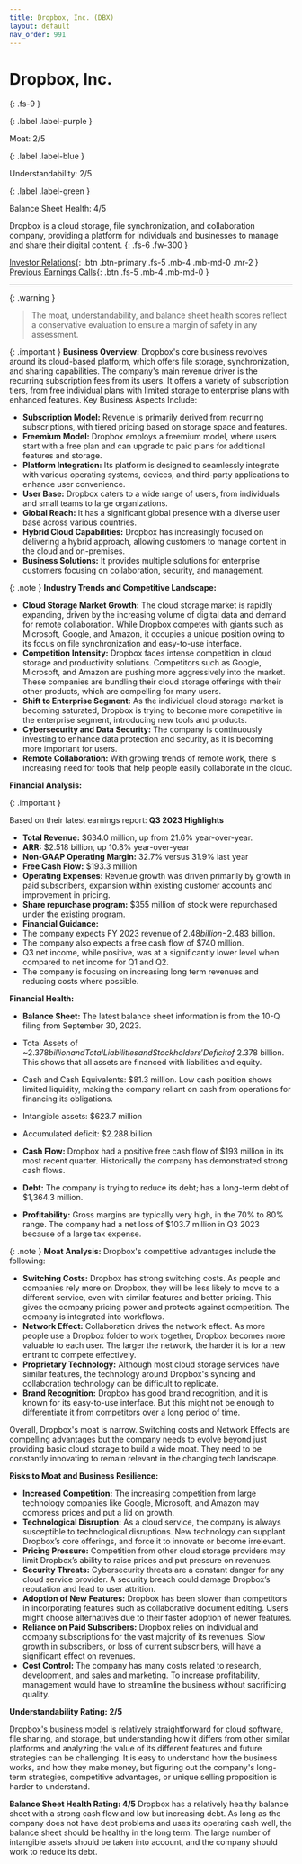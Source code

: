 ```yaml
---
title: Dropbox, Inc. (DBX)
layout: default
nav_order: 991
---
```


# Dropbox, Inc.
{: .fs-9 }

{: .label .label-purple }

Moat: 2/5

{: .label .label-blue }

Understandability: 2/5

{: .label .label-green }

Balance Sheet Health: 4/5

Dropbox is a cloud storage, file synchronization, and collaboration company, providing a platform for individuals and businesses to manage and share their digital content.
{: .fs-6 .fw-300 }

[Investor Relations](https://www.google.com/search?q=DBX+investor+relations){: .btn .btn-primary .fs-5 .mb-4 .mb-md-0 .mr-2 }
[Previous Earnings Calls](https://discountingcashflows.com/company/DBX/transcripts/){: .btn .fs-5 .mb-4 .mb-md-0 }

---

{: .warning }
>The moat, understandability, and balance sheet health scores reflect a conservative evaluation to ensure a margin of safety in any assessment.



{: .important }
**Business Overview:**
Dropbox's core business revolves around its cloud-based platform, which offers file storage, synchronization, and sharing capabilities. The company's main revenue driver is the recurring subscription fees from its users. It offers a variety of subscription tiers, from free individual plans with limited storage to enterprise plans with enhanced features.
Key Business Aspects Include:
*   **Subscription Model:** Revenue is primarily derived from recurring subscriptions, with tiered pricing based on storage space and features.
*   **Freemium Model:** Dropbox employs a freemium model, where users start with a free plan and can upgrade to paid plans for additional features and storage.
*   **Platform Integration:** Its platform is designed to seamlessly integrate with various operating systems, devices, and third-party applications to enhance user convenience.
*   **User Base:** Dropbox caters to a wide range of users, from individuals and small teams to large organizations.
*   **Global Reach:** It has a significant global presence with a diverse user base across various countries.
*   **Hybrid Cloud Capabilities:** Dropbox has increasingly focused on delivering a hybrid approach, allowing customers to manage content in the cloud and on-premises.
*   **Business Solutions:** It provides multiple solutions for enterprise customers focusing on collaboration, security, and management.

{: .note }
**Industry Trends and Competitive Landscape:**
*   **Cloud Storage Market Growth:** The cloud storage market is rapidly expanding, driven by the increasing volume of digital data and demand for remote collaboration. While Dropbox competes with giants such as Microsoft, Google, and Amazon, it occupies a unique position owing to its focus on file synchronization and easy-to-use interface.
*   **Competition Intensity:** Dropbox faces intense competition in cloud storage and productivity solutions. Competitors such as Google, Microsoft, and Amazon are pushing more aggressively into the market. These companies are bundling their cloud storage offerings with their other products, which are compelling for many users.
*   **Shift to Enterprise Segment:** As the individual cloud storage market is becoming saturated, Dropbox is trying to become more competitive in the enterprise segment, introducing new tools and products.
*   **Cybersecurity and Data Security:** The company is continuously investing to enhance data protection and security, as it is becoming more important for users.
*   **Remote Collaboration:** With growing trends of remote work, there is increasing need for tools that help people easily collaborate in the cloud.

**Financial Analysis:**

{: .important }

Based on their latest earnings report:
**Q3 2023 Highlights**
*   **Total Revenue:** $634.0 million, up from 21.6% year-over-year.
*   **ARR:** $2.518 billion, up 10.8% year-over-year
*   **Non-GAAP Operating Margin:** 32.7% versus 31.9% last year
*   **Free Cash Flow:** $193.3 million
*   **Operating Expenses:** Revenue growth was driven primarily by growth in paid subscribers, expansion within existing customer accounts and improvement in pricing.
*   **Share repurchase program:** $355 million of stock were repurchased under the existing program.
*   **Financial Guidance:**
*   The company expects FY 2023 revenue of $2.48 billion-$2.483 billion.
*   The company also expects a free cash flow of $740 million.
*   Q3 net income, while positive, was at a significantly lower level when compared to net income for Q1 and Q2. 
*   The company is focusing on increasing long term revenues and reducing costs where possible.

**Financial Health:**

*   **Balance Sheet:** The latest balance sheet information is from the 10-Q filing from September 30, 2023.
  *   Total Assets of ~$2.378 billion and Total Liabilities and Stockholders' Deficit of ~$2.378 billion. This shows that all assets are financed with liabilities and equity.
  *   Cash and Cash Equivalents: $81.3 million. Low cash position shows limited liquidity, making the company reliant on cash from operations for financing its obligations.
   *  Intangible assets: $623.7 million
  *   Accumulated deficit: $2.288 billion

*   **Cash Flow:** Dropbox had a positive free cash flow of $193 million in its most recent quarter. Historically the company has demonstrated strong cash flows.
*   **Debt:** The company is trying to reduce its debt; has a long-term debt of $1,364.3 million.
*   **Profitability:** Gross margins are typically very high, in the 70% to 80% range. The company had a net loss of $103.7 million in Q3 2023 because of a large tax expense.

{: .note }
**Moat Analysis:**
Dropbox's competitive advantages include the following:
*   **Switching Costs:**  Dropbox has strong switching costs. As people and companies rely more on Dropbox, they will be less likely to move to a different service, even with similar features and better pricing. This gives the company pricing power and protects against competition. The company is integrated into workflows.
*   **Network Effect:** Collaboration drives the network effect. As more people use a Dropbox folder to work together, Dropbox becomes more valuable to each user. The larger the network, the harder it is for a new entrant to compete effectively.
*   **Proprietary Technology:** Although most cloud storage services have similar features, the technology around Dropbox's syncing and collaboration technology can be difficult to replicate.
*  **Brand Recognition:** Dropbox has good brand recognition, and it is known for its easy-to-use interface. But this might not be enough to differentiate it from competitors over a long period of time.

Overall, Dropbox's moat is narrow. Switching costs and Network Effects are compelling advantages but the company needs to evolve beyond just providing basic cloud storage to build a wide moat. They need to be constantly innovating to remain relevant in the changing tech landscape.

**Risks to Moat and Business Resilience:**
*   **Increased Competition:** The increasing competition from large technology companies like Google, Microsoft, and Amazon may compress prices and put a lid on growth.
*   **Technological Disruption:** As a cloud service, the company is always susceptible to technological disruptions. New technology can supplant Dropbox’s core offerings, and force it to innovate or become irrelevant.
*   **Pricing Pressure:** Competition from other cloud storage providers may limit Dropbox’s ability to raise prices and put pressure on revenues.
*   **Security Threats:** Cybersecurity threats are a constant danger for any cloud service provider. A security breach could damage Dropbox’s reputation and lead to user attrition.
*   **Adoption of New Features:** Dropbox has been slower than competitors in incorporating features such as collaborative document editing. Users might choose alternatives due to their faster adoption of newer features.
*   **Reliance on Paid Subscribers:** Dropbox relies on individual and company subscriptions for the vast majority of its revenues. Slow growth in subscribers, or loss of current subscribers, will have a significant effect on revenues.
*   **Cost Control:** The company has many costs related to research, development, and sales and marketing. To increase profitability, management would have to streamline the business without sacrificing quality.

**Understandability Rating: 2/5**

Dropbox's business model is relatively straightforward for cloud software, file sharing, and storage, but understanding how it differs from other similar platforms and analyzing the value of its different features and future strategies can be challenging. It is easy to understand how the business works, and how they make money, but figuring out the company's long-term strategies, competitive advantages, or unique selling proposition is harder to understand.

**Balance Sheet Health Rating: 4/5**
Dropbox has a relatively healthy balance sheet with a strong cash flow and low but increasing debt. As long as the company does not have debt problems and uses its operating cash well, the balance sheet should be healthy in the long term. The large number of intangible assets should be taken into account, and the company should work to reduce its debt.
